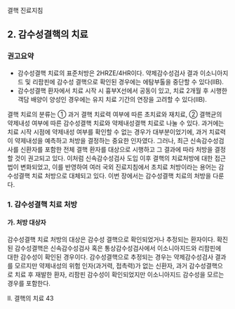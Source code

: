 결핵 진료지침

## 2. 감수성결핵의 치료

### 권고요약
*   감수성결핵 치료의 표준처방은 2HRZE/4HR이다. 약제감수성검사 결과 이소니아지드 및 리팜핀에 감수성 결핵으로 확인된 경우에는 에탐부톨을 중단할 수 있다(IIB).
*   감수성결핵 환자에서 치료 시작 시 흉부X선에서 공동이 있고, 치료 2개월 후 시행한 객담 배양이 양성인 경우에는 유지 치료 기간의 연장을 고려할 수 있다(IIB).

결핵 치료의 분류는 ① 과거 결핵 치료력 여부에 따른 초치료와 재치료, ② 결핵균의 약제내성 여부에 따른 감수성결핵 치료와 약제내성결핵 치료로 나눌 수 있다. 과거에는 치료 시작 시점에 약제내성 여부를 확인할 수 없는 경우가 대부분이었기에, 과거 치료력이 약제내성을 예측하고 처방을 결정하는 중요한 인자였다. 그러나, 최근 신속감수성검사를 신환자를 포함한 전체 결핵 환자를 대상으로 시행하고 그 결과에 따라 처방을 결정할 것이 권고되고 있다. 이처럼 신속감수성검사 도입 이후 결핵의 치료처방에 대한 접근법이 변화되었고, 이를 반영하여 여러 국외 진료지침에서 초치료 처방이라는 용어는 감수성결핵 치료 처방으로 대체되고 있다. 이번 장에서는 감수성결핵 치료의 처방을 다룬다.

### 1. 감수성결핵 치료 처방

#### 가. 처방 대상자

감수성결핵 치료 처방의 대상은 감수성 결핵으로 확인되었거나 추정되는 환자이다. 확진된 감수성결핵은 신속감수성검사 혹은 통상감수성검사에서 이소니아지드와 리팜핀에 대한 감수성이 확인된 경우이다. 감수성결핵으로 추정되는 경우는 약제감수성검사 결과를 모르지만 약제내성의 위험 인자(과거력, 접촉력)가 없는 신환자, 과거 감수성결핵으로 치료 후 재발한 환자, 리팜핀 감수성이 확인되었지만 이소니아지드 감수성을 모르는 경우를 포함한다.

II. 결핵의 치료 <PAGE>43